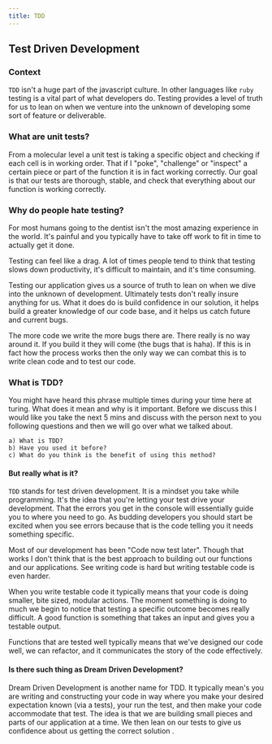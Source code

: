 ```yaml
---
title: TDD
---
```


## Test Driven Development

### Context

`TDD` isn't a huge part of the javascript culture. In other languages like `ruby` testing is a vital part of what developers do. Testing provides a level of truth for us to lean on when we venture into the unknown of developing some sort of feature or deliverable.

### What are unit tests?

From a molecular level a unit test is taking a specific object and checking if each cell is in working order. That if I "poke", "challenge" or "inspect" a certain piece or part of the function it is in fact working correctly. Our goal is that our tests are thorough, stable, and check that everything about our function is working correctly.

### Why do people hate testing?

For most humans going to the dentist isn't the most amazing experience in the world. It's painful and you typically have to take off work to fit in time to actually get it done.

Testing can feel like a drag. A lot of times people tend to think that testing slows down productivity, it's difficult to maintain, and it's time consuming.

Testing our application gives us a source of truth to lean on when we dive into the unknown of development. Ultimately tests don't really insure anything for us. What it does do is build confidence in our solution, it helps build a greater knowledge of our code base, and it helps us catch future and current bugs.

The more code we write the more bugs there are. There really is no way around it. If you build it they will come (the bugs that is haha). If this is in fact how the process works then the only way we can combat this is to write clean code and to test our code.

### What is TDD?

You might have heard this phrase multiple times during your time here at turing. What does it mean and why is it important. Before we discuss this I would like you take the next 5 mins and discuss with the person next to you following questions and then we will go over what we talked about.

```
a) What is TDD?
b) Have you used it before?
c) What do you think is the benefit of using this method?
```

#### But really what is it?

`TDD` stands for test driven development. It is a mindset you take while programming. It's the idea that you're letting your test drive your development. That the errors you get in the console will essentially guide you to where you need to go. As budding developers you should start be excited when you see errors because that is the code telling you it needs something specific.

Most of our development has been "Code now test later". Though that works I don't think that is the best approach to building out our functions and our applications. See writing code is hard but writing testable code is even harder.

When you write testable code it typically means that your code is doing smaller, bite sized, modular actions. The moment something is doing to much we begin to notice that testing a specific outcome becomes really difficult. A good function is something that takes an input and gives you a testable output.

Functions that are tested well typically means that we've designed our code well, we can refactor, and it communicates the story of the code effectively.

#### Is there such thing as Dream Driven Development?

Dream Driven Development is another name for TDD. It typically mean's you are writing and constructing your code in way where you make your desired expectation known (via a tests), your run the test, and then make your code accommodate that test. The idea is that we are building small pieces and parts of our application at a time. We then lean on our tests to give us confidence about us getting the correct solution .
